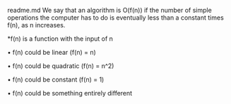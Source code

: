 readme.md
We say that an algorithm is O(f(n)) if the number of simple operations the computer has to do is eventually less than a constant times f(n), as n increases.

*f(n) is a function with the input of n

• f(n) could be linear (f(n) = n)

• f(n) could be quadratic (f(n) = n^2)

• f(n) could be constant (f(n) = 1)

• f(n) could be something entirely different
